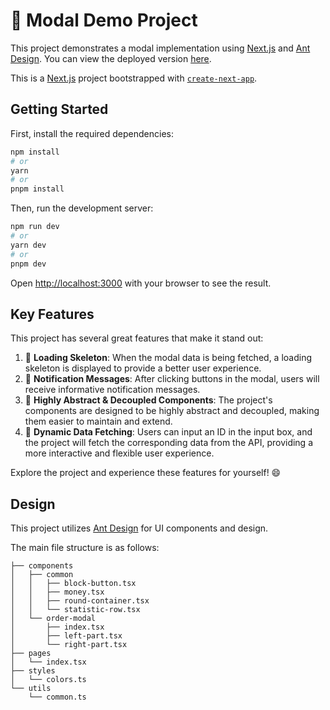 # 🚀 Modal Demo Project

This project demonstrates a modal implementation using [Next.js](https://nextjs.org/) and [Ant Design](https://ant.design/). You can view the deployed version [here](https://modal-demo-mu.vercel.app/).

This is a [Next.js](https://nextjs.org/) project bootstrapped with [`create-next-app`](https://github.com/vercel/next.js/tree/canary/packages/create-next-app).

## Getting Started

First, install the required dependencies:

```bash
npm install
# or
yarn
# or
pnpm install
```

Then, run the development server:

```bash
npm run dev
# or
yarn dev
# or
pnpm dev
```

Open [http://localhost:3000](http://localhost:3000) with your browser to see the result.

## Key Features

This project has several great features that make it stand out:

1. 🦴 **Loading Skeleton**: When the modal data is being fetched, a loading skeleton is displayed to provide a better user experience.
2. 📣 **Notification Messages**: After clicking buttons in the modal, users will receive informative notification messages.
3. 🧩 **Highly Abstract & Decoupled Components**: The project's components are designed to be highly abstract and decoupled, making them easier to maintain and extend.
4. 🔌 **Dynamic Data Fetching**: Users can input an ID in the input box, and the project will fetch the corresponding data from the API, providing a more interactive and flexible user experience.

Explore the project and experience these features for yourself! 😄

## Design

This project utilizes [Ant Design](https://ant.design/) for UI components and design.

The main file structure is as follows:

```text
├── components
│   ├── common
│   │   ├── block-button.tsx
│   │   ├── money.tsx
│   │   ├── round-container.tsx
│   │   └── statistic-row.tsx
│   └── order-modal
│       ├── index.tsx
│       ├── left-part.tsx
│       └── right-part.tsx
├── pages
│   └── index.tsx
├── styles
│   └── colors.ts
└── utils
    └── common.ts
```



